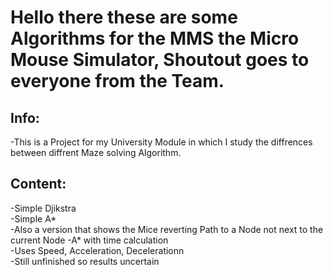 # Hello there these are some Algorithms for the MMS the Micro Mouse Simulator, Shoutout goes to everyone from the Team.  
## Info:  
-This is a Project for my University Module in which I study the diffrences between diffrent Maze solving Algorithm.   
## Content:  
-Simple Djikstra  
-Simple A*  
  -Also a version that shows the Mice reverting Path to a Node not next to the current Node
-A* with time calculation  
  -Uses Speed, Acceleration, Decelerationn  
  -Still unfinished so results uncertain  

